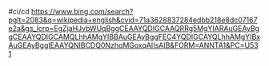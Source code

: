 #ci/cd
https://www.bing.com/search?pglt=2083&q=wikipedia+english&cvid=71a3628837284edbb218e8dc07167e2a&gs_lcrp=EgZjaHJvbWUqBggCEAAYQDIGCAAQRRg5MgYIARAuGEAyBggCEAAYQDIGCAMQLhhAMgYIBBAuGEAyBggFEC4YQDIGCAYQLhhAMgYIBxAuGEAyBggIEAAYQNIBCDQ0NzhqMGoxqAIIsAIB&FORM=ANNTA1&PC=U531
